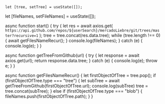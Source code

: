     let [tree, setTree] = useState([]);

let [fileNames, setFileNames] = useState([]);

async function start() {
try {
let res = await axios.get(
`https://api.github.com/repos/${userSearch}/mercadoLiebre/git/trees/master?recursive=1`
);
tree = tree.concat(res.data.tree);
while (tree.length !== 0) {
await getFilesNameRecur();
}
console.log(fileNames);
} catch (e) {
console.log(e);
}
}

async function getTreeFromGithub(url) {
try {
let response = await axios.get(url);
return response.data.tree;
} catch (e) {
console.log(e);
throw e;
}
}

async function getFilesNameRecur() {
let firstObjectOfTree = tree.pop();
if (firstObjectOfTree.type === "tree") {
let subTree = await getTreeFromGithub(firstObjectOfTree.url);
console.log(subTree)
tree = tree.concat(subTree);
} else if (firstObjectOfTree.type === "blob") {
fileNames.push(firstObjectOfTree.path);
}
}
